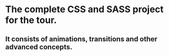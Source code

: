 # The complete CSS and SASS project for the tour.

## It consists of animations, transitions and other advanced concepts.
